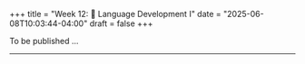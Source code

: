 +++
title = "Week 12: 👶 Language Development I"
date = "2025-06-08T10:03:44-04:00"
draft = false
+++


To be published ...


<!--
## 📘 Overview
Infants don’t get spaces between words. Yet by the end of the first year they already **recognize familiar words** and use multiple **cues** to carve continuous speech into candidates for words. This week we look at **prenatal learning**, **infant-directed speech (IDS/motherese)**, classic **infant methods** (HAS, HPP, CHT), **categorical perception & perceptual narrowing**, and how **statistical learning**, **prosody**, and **phonotactics** help solve the **segmentation problem**.

---

## 🎯 Learning Goals
By the end of Week 12, you should be able to:

- Describe **infant testing methods** (HAS, HPP, CHT) and what each reveals.
- Explain **categorical perception** and **perceptual narrowing** in the first year.
- Identify key properties of **IDS** and discuss how they may support attention and learning.
- Apply **statistical**, **prosodic**, and **phonotactic** cues to segment a speech stream.
- Compare segmentation cues in **English** and **Mandarin** and predict learner challenges.

---

## 📖 Required Reading
- **Traxler (1st ed.), Chapter 9, pp. 325–344** — *Language Development* (infant perception, IDS, segmentation strategies).

---

## 🔑 Key Concepts & Mini-Explanations

### 👶 Prenatal & Newborn Learning
- Fetuses are sensitive to **prosodic patterns**; newborns prefer **mother’s voice** and **native-language rhythm**.
- Early preferences suggest **memory** for speech contours even before birth.

### 🧪 How We Measure Infant Perception
- **HAS (High-Amplitude Sucking)**: increased sucking when hearing something **novel**; used for **discrimination**.
- **HPP (Head-Turn Preference Procedure)**: infants turn toward the side playing stimuli they **prefer** (e.g., familiar vs novel).
- **CHT (Conditioned Head-Turn)**: train infants to turn head when a **phonetic category** changes (e.g., /ba/→/pa/); reveals **category boundaries**.

### 🎚️ Categorical Perception & Perceptual Narrowing
- Young infants discriminate **many** phonetic contrasts (even non-native); by ~10–12 months, sensitivity **narrows** toward **native** categories.
- Tuning is driven by **distributional** exposure (how often sounds appear near category boundaries).

### 🎶 Infant-Directed Speech (IDS / Motherese)
- Typical features: **higher pitch**, **exaggerated intonation**, **slower tempo**, **clearer vowels**, **shorter utterances**, more **repetition**.
- Functions: captures **attention**, highlights **phrase boundaries**, may enhance **category learning**; varies across languages/cultures.

### ✂️ The Segmentation Problem
- Continuous speech lacks consistent **word-boundary pauses**. Learners exploit **multiple cues**:
  - **Statistical learning**: lower **transitional probability** across word boundaries than within words.
  - **Prosodic cues**: **stress** patterns (e.g., English **trochaic** bias: STRONG-weak), **intonation** boundaries.
  - **Phonotactics**: language-specific constraints on **sound sequences** (e.g., where clusters can occur).
  - **Allophonic cues**: subtle sound variants signal **syllable** or **word** edges.
  - **Anchors**: own **name**, frequent **function words**, and familiar **frames** bootstrap segmentation.

### 🗺️ Cross-Linguistic Notes (EN ↔ ZH)
- **English**: stress-timed rhythm, many **consonant clusters**, strong **trochaic** tendency → stress cues are powerful.
- **Mandarin**: **tone** contrasts and relatively **syllable-timed** rhythm; less reliable **lexical stress** → learners rely more on **syllable**/tone and **statistics** than fixed stress.

---

## 📝 Pre-Class Activities
1. **Read** pp. 325–344 and note one example each of **statistics**, **prosody**, and **phonotactics** aiding segmentation.  
2. **Listen** to two short clips (to be provided): **ADS** vs **IDS**. List 3 acoustic differences.  
3. **Mini-stream**: Practice segmenting an artificial stream like *“bidakupadotigolabubidaku…”*. Mark your best guess at **word boundaries**.

---

## 💬 In-Class Activities

### 1) 🎶 Motherese Analysis (12 min)
- In pairs, mark features in IDS vs ADS clips: **pitch range**, **tempo**, **vowel space**, **repetition**.
- Discuss: Which features would most help a **9-month-old** find words?

### 2) 🎵 Saffran-Style Segmentation Lab (18 min)
- Hear a 2-min **continuous** stream composed of 4 trisyllabic “words.”  
- Individually mark boundaries; then, as a class, compute **transitional probabilities** for two syllable pairs and see if your boundaries match the **actual words**.

### 3) 🔤 Strong-Syllable Hunt (10 min)
- English-like strings (e.g., **“MÁla bu** **GÓti pa** **DÁku…”**). Circle **strong** syllables; hypothesize **word onsets**.
- Compare to **Mandarin**: How would a tone language listener approach this without a strong **stress cue**?

### 4) 🔐 Phonotactics Puzzle (8 min)
- Given a mini **phonotactic table** (which onsets/codas are legal), decide where **boundaries** must fall in *“…ktobugla…”* vs *“…sto#bu…”* and justify.

### 5) 🧪 Methods Corner (10 min)
- Groups sketch a simple **HPP** or **CHT** experiment to test sensitivity to a non-native contrast (e.g., dental vs retroflex). Identify **stimuli**, **procedure**, **predictions**.

### 6) Wrap (2 min)
- On a sticky, write one **cue** you plan to rely on first when segmenting a noisy stream (and why).

---

## 🔁 Post-Class Review
- **One-pager**: For your artificial stream, list the cues you used (statistics/prosody/phonotactics), your **final segmentation**, and one **uncertainty**.  
- **Reflection (100–120 words)**: How might **Mandarin** vs **English** input shape early segmentation strategies?

---

## 🏠 Homework
- **Textbook “Test Yourself”** (Ch. 9, pp. 325–344) on IDS and segmentation.  
- **Short write-up (≈150–200 words)**: Design a minimal **HPP** study testing whether infants prefer **familiarized words** over part-words after exposure to an artificial language. Include **materials**, **procedure**, and **prediction**.  
- **Optional**: Record 30 seconds of your own **IDS** (in any language) reading a picture book; annotate where you **pause** and **exaggerate** pitch.

---

## 🧩 Self-Check Questions

**Q1.** What does **HPP** measure and how is it different from **CHT**?  
<!-- HPP indexes listening preference (e.g., longer orientation to familiar/novel items) without conditioning; CHT conditions infants to turn at a category change to test discrimination with clear criteria. -->
<!--
**Q2.** Define **perceptual narrowing** and give a typical time window. --> 
<!-- Early broad sensitivity to many contrasts becomes tuned to native categories around 10–12 months as distributions are learned. -->
<!--
**Q3.** How do **transitional probabilities** signal word boundaries?  -->
<!-- Within-word syllable pairs have higher TPs than across-boundary pairs; low TP dips flag likely boundaries. -->
<!--
**Q4.** Why is **IDS** potentially helpful for segmentation?  -->
<!-- Higher pitch, exaggerated intonation, slower rate, and clearer vowels enhance attention and may highlight phrase/word boundaries. -->
<!--
**Q5.** Name one segmentation cue likely **stronger in English** than in **Mandarin**, and explain why.  -->
<!-- Lexical stress/prosodic stress: English’s trochaic bias provides a robust cue, whereas Mandarin lacks fixed lexical stress and relies more on tone and syllable timing. -->

---
<!--
## 🧰 Key Terms
**High-Amplitude Sucking (HAS)**, **Head-Turn Preference (HPP)**, **Conditioned Head-Turn (CHT)**, **Infant-Directed Speech (IDS)**, **Categorical perception**, **Perceptual narrowing**, **Segmentation**, **Transitional probability**, **Prosodic bootstrapping**, **Phonotactics**, **Allophonic cues**.

---

## 🌐 Optional Resources
- Short explainer videos on **infant speech perception** methods (HAS/HPP/CHT).  
- Interactive demos of **statistical learning** with artificial languages.  
- Brief readings on **prosodic bootstrapping** and **tone vs stress** in infant learning.

---

### ✅ How to use these notes
- **Before class:** try the mini-stream and list the cues you relied on.  
- **During class:** justify each boundary with a **named cue** (statistics, prosody, phonotactics).  
- **After class:** compare your first pass to the revealed words and note which cue would have helped most.

-->





<!--
## 📘 Overview

This week we explore how language acquisition begins **before birth** and progresses rapidly through **infancy**. We examine how infants perceive speech sounds, solve the segmentation problem, and begin learning their first words—all with **minimal explicit instruction**.

---

## 🧠 Core Topics

### 🍼 Prenatal Language Learning

- Fetuses respond to external auditory stimuli (e.g., mother's voice, native language prosody).
- Evidence: **High-amplitude sucking (HAS)** shows preference for stories heard in utero.

---

### 🔍 Speech Perception and Phoneme Categorization

- Infants perceive **phonemic contrasts** not present in their native language (universal perceivers).
- With exposure, perception becomes **language-specific** by 10–12 months.
- Tools: **Habituation** and **head-turn paradigms**.

---

### 🧩 Solving the Segmentation Problem

- Speech is **continuous**; no silences mark word boundaries.
- Infants rely on:
  - **Prosodic cues** (stress patterns)
  - **Phonotactic probabilities**
  - **Statistical learning** (tracking transitional probabilities between syllables)

---

### 🧠 Infant-Directed Speech (IDS)

- Features: Higher pitch, exaggerated intonation, slower rate.
- Helps attract attention and **highlight linguistic structure**.

---

### 🧠 Early Word Learning

- Infants map sounds to meaning via:
  - **Associationist learning**
  - **Cross-situational learning**
  - **Social cues** (e.g., gaze, joint attention)
- **Mutual exclusivity** and **whole object assumption** guide inferences.

---

## 🧪 Class Activities

### 👂 Infant Simulation: Syllable Stream Segmentation

- Play artificial language stream with hidden word boundaries.
- Students try to segment based on statistical probabilities.

### 🎧 Habituation Task Demo

- Show video/demo of infant habituation paradigm.
- Predict outcomes for phoneme discrimination.

### 💬 IDS Analysis

- Compare adult-directed and infant-directed speech.
- Group discussion: How does IDS support language learning?

---

## 🧠 Key Questions

1. What evidence suggests that language learning begins before birth?
2. Why are infants initially better than adults at distinguishing speech sounds?
3. How does statistical learning help infants discover word boundaries?
4. What roles do prosody and infant-directed speech play in early acquisition?

---

## 🏷️ Key Terms

| Term | Definition |
|------|------------|
| **High-Amplitude Sucking (HAS)** | A method to test infant preferences by tracking sucking rate |
| **Statistical Learning** | The ability to detect probabilities of syllable sequences |
| **Phoneme Categorization** | Classifying sounds as belonging to distinct speech categories |
| **Infant-Directed Speech (IDS)** | Speech register used with babies to facilitate learning |
| **Word Segmentation** | Identifying word boundaries in continuous speech |

---

## 📚 Reading

- Traxler (2012), Chapter 9: *Language Development in Infancy and Early Childhood* (pp. 325–344)

---

## 📝 Practice Prompt

> You are tasked with designing a study to determine whether infants can segment the word "pabu" from a stream of continuous syllables.  
> - What kind of cues would you expect them to rely on?  
> - What might you measure?

---

## 🔁 Related Weeks

- Week 11: *Metaphor & Idioms*
- Week 13: *Morphological & Syntactic Development*
-->